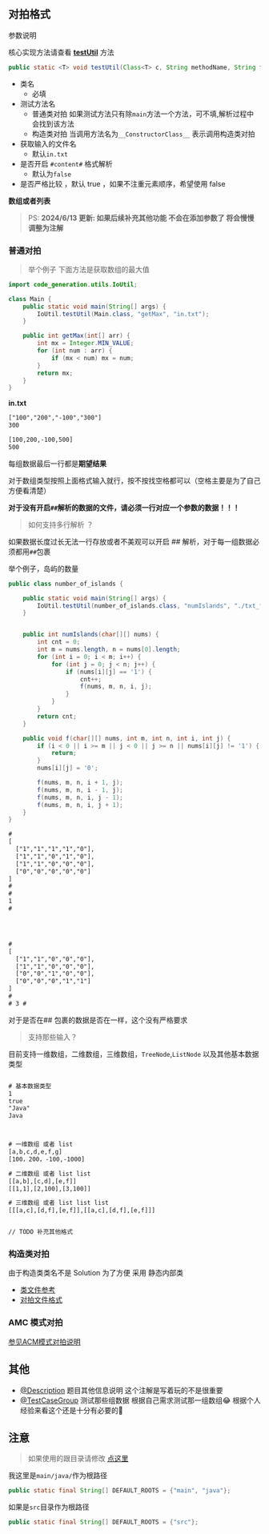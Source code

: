 ## 对拍格式


参数说明

核心实现方法请查看 **[testUtil](./IoUtil.java)** 方法

```java
public static <T> void testUtil(Class<T> c, String methodName, String fileName, boolean openLongContent,boolean isStrict)
```

 - 类名
   - 必填
 - 测试方法名
   - 普通类对拍 如果测试方法只有除`main`方法一个方法，可不填,解析过程中会找到该方法
   - 构造类对拍 当调用方法名为`__ConstructorClass__` 表示调用构造类对拍
 - 获取输入的文件名
   - 默认`in.txt`
 - 是否开启 `#content#` 格式解析
   - 默认为`false`
 - 是否严格比较 ，默认 true ，如果不注重元素顺序，希望使用 false

**数组或者列表**

> PS: **2024/6/13 更新: 如果后续补充其他功能 不会在添加参数了 将会慢慢调整为注解**

### 普通对拍

> 举个例子 下面方法是获取数组的最大值

```java
import code_generation.utils.IoUtil;

class Main {
    public static void main(String[] args) {
        IoUtil.testUtil(Main.class, "getMax", "in.txt");
    }

    public int getMax(int[] arr) {
        int mx = Integer.MIN_VALUE;
        for (int num : arr) {
            if (mx < num) mx = num;
        }
        return mx;
    }
}
```

**in.txt**
```txt
["100","200","-100","300"]
300

[100,200,-100,500]
500
```
每组数据最后一行都是**期望结果**

对于数组类型按照上面格式输入就行，按不按找空格都可以（空格主要是为了自己方便看清楚）

**对于没有开启`##`解析的数据的文件，请必须一行对应一个参数的数据！！！**

> 如何支持多行解析 ？

如果数据长度过长无法一行存放或者不美观可以开启 ## 解析，对于每一组数据必须都用`##`包裹

举个例子，岛屿的数量

```java
public class number_of_islands {

    public static void main(String[] args) {
        IoUtil.testUtil(number_of_islands.class, "numIslands", "./txt_file/number_of_islands.txt", true);
    }


    public int numIslands(char[][] nums) {
        int cnt = 0;
        int m = nums.length, n = nums[0].length;
        for (int i = 0; i < m; i++) {
            for (int j = 0; j < n; j++) {
                if (nums[i][j] == '1') {
                    cnt++;
                    f(nums, m, n, i, j);
                }
            }
        }
        return cnt;
    }

    public void f(char[][] nums, int m, int n, int i, int j) {
        if (i < 0 || i >= m || j < 0 || j >= n || nums[i][j] != '1') {
            return;
        }
        nums[i][j] = '0';

        f(nums, m, n, i + 1, j);
        f(nums, m, n, i - 1, j);
        f(nums, m, n, i, j - 1);
        f(nums, m, n, i, j + 1);
    }
}

```


```txt
#
[
  ["1","1","1","1","0"],
  ["1","1","0","1","0"],
  ["1","1","0","0","0"],
  ["0","0","0","0","0"]
]
#
#
1
#




#
[
  ["1","1","0","0","0"],
  ["1","1","0","0","0"],
  ["0","0","1","0","0"],
  ["0","0","0","1","1"]
]
#
# 3 #
```

对于是否在## 包裹的数据是否在一样，这个没有严格要求


> 支持那些输入？

目前支持一维数组，二维数组，三维数组，`TreeNode`,`ListNode` 以及其他基本数据类型

```txt

# 基本数据类型
1
true
"Java"
Java



# 一维数组 或者 list
[a,b,c,d,e,f,g]
[100，200，-100,-1000]

# 二维数组 或者 list list
[[a,b],[c,d],[e,f]]
[[1,1],[2,100],[3,100]]

# 三维数组 或者 list list list
[[[a,c],[d,f],[e,f]],[[a,c],[d,f],[e,f]]]


// TODO 补充其他格式

```


### 构造类对拍


由于构造类类名不是 Solution 为了方便 采用 静态内部类 

- [类文件参考](../../leetcode/everyday/day_000/Code_0044_705.java)
- [对拍文件格式](../../leetcode/everyday/day_000/txt_file/Code_0044_705.txt)


### AMC 模式对拍

[参见ACM模式对拍说明](./ACM/readme.md)


## 其他

- [@Description](../annotation/Description.java)   题目其他信息说明 这个注解是写着玩的不是很重要
- [@TestCaseGroup](../annotation/TestCaseGroup.java) 测试那些组数据 根据自己需求测试那一组数组😂 根据个人经验来看这个还是十分有必要的🤨

## 注意

> 如果使用的跟目录请修改 [点这里](./IoUtil.java)


我这里是`main/java/`作为根路径

```java
public static final String[] DEFAULT_ROOTS = {"main", "java"};
```

如果是`src`目录作为根路径
```java
public static final String[] DEFAULT_ROOTS = {"src"};
```


